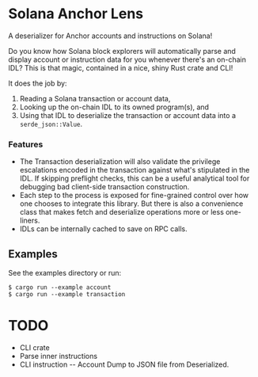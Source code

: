 # Solana Anchor Lens
A deserializer for Anchor accounts and instructions on Solana!

Do you know how Solana block explorers will automatically parse 
and display account or instruction data for you whenever
there's an on-chain IDL?
This is that magic, contained in a nice, shiny Rust crate and CLI!

It does the job by:

1. Reading a Solana transaction or account data,
2. Looking up the on-chain IDL to its owned program(s), and
3. Using that IDL to deserialize the transaction or account data into a `serde_json::Value`.

### Features
- The Transaction deserialization will also validate the privilege escalations encoded
in the transaction against what's stipulated in the IDL. If skipping preflight checks,
this can be a useful analytical tool for debugging bad client-side transaction construction.
- Each step to the process is exposed for fine-grained control over how one chooses to integrate
this library. But there is also a convenience class that makes fetch and deserialize operations
more or less one-liners.
- IDLs can be internally cached to save on RPC calls.

## Examples
See the examples directory or run:

```
$ cargo run --example account
$ cargo run --example transaction
```

# TODO
- CLI crate
- Parse inner instructions
- CLI instruction -- Account Dump to JSON file from Deserialized.
